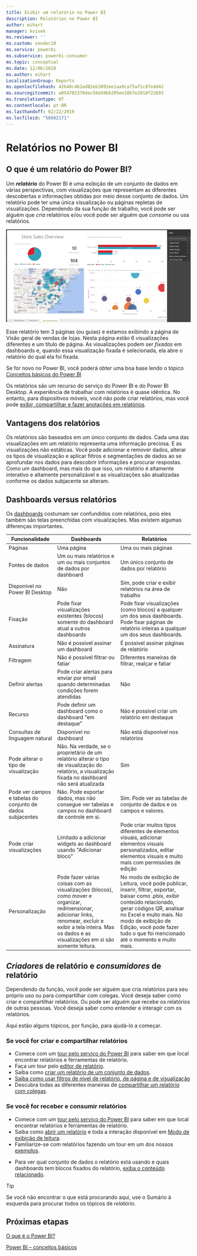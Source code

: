 ```yaml
---
title: Exibir um relatório no Power BI
description: Relatórios no Power BI
author: mihart
manager: kvivek
ms.reviewer: ''
ms.custom: seodec18
ms.service: powerbi
ms.subservice: powerbi-consumer
ms.topic: conceptual
ms.date: 12/06/2018
ms.author: mihart
LocalizationGroup: Reports
ms.openlocfilehash: 42648c4b2ad82eb3091ee1aa9ca75af1c87edd42
ms.sourcegitcommit: a054782370dec56d49bb205ee10b7e2018f22693
ms.translationtype: HT
ms.contentlocale: pt-BR
ms.lasthandoff: 02/22/2019
ms.locfileid: "56662171"
---
```

# <a name="reports-in-power-bi"></a>Relatórios no Power BI
## <a name="what-is-a-power-bi-report"></a>O que é um relatório do Power BI?
Um ***relatório*** do Power BI é uma exibição de um conjunto de dados em várias perspectivas, com visualizações que representam as diferentes descobertas e informações obtidas por meio desse conjunto de dados.  Um relatório pode ter uma única visualização ou páginas repletas de visualizações. Dependendo da sua função de trabalho, você pode ser alguém que *cria* relatórios e/ou você pode ser alguém que *consome* ou usa relatórios.

![página de relatório](./media/end-user-reports/reportview.png)

Esse relatório tem 3 páginas (ou guias) e estamos exibindo a página de Visão geral de vendas de lojas. Nesta página estão 6 visualizações diferentes e um título de página. As visualizações podem ser *fixadas* em dashboards e, quando essa visualização fixada é selecionada, ela abre o relatório do qual ela foi fixada.

Se for novo no Power BI, você poderá obter uma boa base lendo o tópico [Conceitos básicos do Power BI](end-user-basic-concepts.md)

Os relatórios são um recurso do serviço do Power BI e do Power BI Desktop. A experiência de trabalhar com relatórios é quase idêntica. No entanto, para dispositivos móveis, você não pode criar relatórios, mas você pode [exibir, compartilhar e fazer anotações em relatórios](mobile/mobile-reports-in-the-mobile-apps.md).

## <a name="advantages-of-reports"></a>Vantagens dos relatórios
Os relatórios são baseados em um único conjunto de dados. Cada uma das visualizações em um relatório representa uma informação preciosa. E as visualizações não estáticas. Você pode adicionar e remover dados, alterar os tipos de visualização e aplicar filtros e segmentações de dados ao se aprofundar nos dados para descobrir informações e procurar respostas. Como um dashboard, mas mais do que isso, um relatório é altamente interativo e altamente personalizável e as visualizações são atualizadas conforme os dados subjacente se alteram.

## <a name="dashboards-versus-reports"></a>Dashboards versus relatórios
Os [dashboards](end-user-dashboards.md) costumam ser confundidos com relatórios, pois eles também são telas preenchidas com visualizações. Mas existem algumas diferenças importantes.  

| **Funcionalidade** | **Dashboards** | **Relatórios** |
| --- | --- | --- |
| Páginas |Uma página |Uma ou mais páginas |
| Fontes de dados |Um ou mais relatórios e um ou mais conjuntos de dados por dashboard |Um único conjunto de dados por relatório |
| Disponível no Power BI Desktop |Não |Sim, pode criar e exibir relatórios na área de trabalho |
| Fixação |Pode fixar visualizações existentes (blocos) somente do dashboard atual a outros dashboards |Pode fixar visualizações (como blocos) a qualquer um dos seus dashboards. Pode fixar páginas de relatório inteiras a qualquer um dos seus dashboards. |
| Assinatura |Não é possível assinar um dashboard |É possível assinar páginas de relatório |
| Filtragem |Não é possível filtrar ou fatiar |Diferentes maneiras de filtrar, realçar e fatiar |
| Definir alertas |Pode criar alertas para enviar por email quando determinadas condições forem atendidas |Não |
| Recurso |Pode definir um dashboard como o dashboard "em destaque" |Não é possível criar um relatório em destaque |
| Consultas de linguagem natural |Disponível no dashboard |Não está disponível nos relatórios |
| Pode alterar o tipo de visualização |Não. Na verdade, se o proprietário de um relatório alterar o tipo de visualização do relatório, a visualização fixada no dashboard não será atualizada |Sim |
| Pode ver campos e tabelas do conjunto de dados subjacentes |Não. Pode exportar dados, mas não consegue ver tabelas e campos no dashboard de controle em si. |Sim. Pode ver as tabelas de conjunto de dados e os campos e valores. |
| Pode criar visualizações |Limitado a adicionar widgets ao dashboard usando "Adicionar bloco" |Pode criar muitos tipos diferentes de elementos visuais, adicionar elementos visuais personalizados, editar elementos visuais e muito mais com permissões de edição |
| Personalização |Pode fazer várias coisas com as visualizações (blocos), como mover e organizar, redimensionar, adicionar links, renomear, excluir e exibir a tela inteira. Mas os dados e as visualizações em si são somente leitura. |No modo de exibição de Leitura, você pode publicar, inserir, filtrar, exportar, baixar como .pbix, exibir conteúdo relacionado, gerar códigos QR, analisar no Excel e muito mais.  No modo de exibição de Edição, você pode fazer tudo o que foi mencionado até o momento e muito mais. |

## <a name="report-creators-and-report-consumers"></a>***Criadores*** de relatório e ***consumidores*** de relatório
Dependendo da função, você pode ser alguém que cria relatórios para seu próprio uso ou para compartilhar com colegas. Você deseja saber como criar e compartilhar relatórios. Ou pode ser alguém que recebe os relatórios de outras pessoas. Você deseja saber como entender e interagir com os relatórios.

Aqui estão alguns tópicos, por função, para ajudá-lo a começar.

### <a name="if-you-will-be-creating-and-sharing-reports"></a>Se você for criar e compartilhar relatórios
* Comece com um [tour pelo serviço do Power BI](end-user-basic-concepts.md) para saber em que local encontrar relatórios e ferramentas de relatório.
* Faça um tour pelo [editor de relatório](../service-the-report-editor-take-a-tour.md).
* Saiba como [criar um relatório de um conjunto de dados](../service-report-create-new.md).
* [Saiba como usar filtros de nível de relatório, de página e de visualização](end-user-report-filter.md)
* Descubra todas as diferentes maneiras de [compartilhar um relatório com colegas](../service-share-dashboards.md).

### <a name="if-you-will-be-receiving-and-consuming-reports"></a>Se você for receber e consumir relatórios
* Comece com um [tour pelo serviço do Power BI](end-user-basic-concepts.md) para saber em que local encontrar relatórios e ferramentas de relatório.
* Saiba como [abrir um relatório](end-user-report-open.md) e toda a interação disponível em [Modo de exibição de leitura](end-user-reading-view.md).
* Familiarize-se com relatórios fazendo um tour em um dos nossos [exemplos](../sample-tutorial-connect-to-the-samples.md).  
<!--* Don't need the report any more? You can [remove it](../service-delete.md).-->
* Para ver qual conjunto de dados o relatório está usando e quais dashboards tem blocos fixados do relatório, [exiba o conteúdo relacionado](end-user-related.md).

> [!TIP]
> Se você não encontrar o que está procurando aqui, use o Sumário à esquerda para procurar todos os tópicos de *relatório*.
> 
> 

## <a name="next-steps"></a>Próximas etapas
[O que é o Power BI?](../power-bi-overview.md) 

[Power BI – conceitos básicos](end-user-basic-concepts.md)

